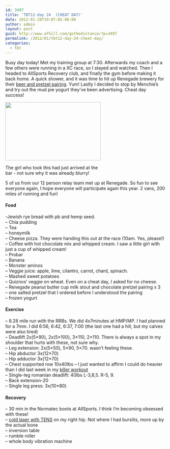 ```yaml
---
id: 3497
title: 'TBT12-day 24  (CHEAT DAY)'
date: 2012-01-28T19:07:02-06:00
author: admin
layout: post
guid: http://www.afhill.com/gothedistance/?p=3497
permalink: /2012/01/tbt12-day-24-cheat-day/
categories:
  - tbt
---
```

Busy day today! Met my training group at 7:30. Afterwards my coach and a few others were running in a XC race, so I stayed and watched. Then I headed to AllSports Recovery club, and finally the gym before making it back home. A quick shower, and it was time to hit up Renegade brewery for their [beer and pretzel pairing](http://www.fermentedlychallenged.com/2012/01/beer-and-pretzels-perfect-match-at.html). Yum! Lastly I decided to stop by Menchie&#8217;s and try out the mud pie yogurt they&#8217;ve been advertising. Cheat day success!

<div id="attachment_3503" style="width: 310px" class="wp-caption alignnone">
  <a href="http://www.afhill.com/gothedistance/wp-content/uploads/2012/01/relayers.png"><img aria-describedby="caption-attachment-3503" src="http://www.afhill.com/gothedistance/wp-content/uploads/2012/01/relayers-300x183.png" alt="" title="relayers" width="300" height="183" class="size-medium wp-image-3503" /></a>
  
  <p id="caption-attachment-3503" class="wp-caption-text">
    The girl who took this had just arrived at the bar - not sure why it was already blurry!
  </p>
</div>

5 of us from our 12 person relay team met up at Renegade. So fun to see everyone again, I hope everyone will participate again this year. 2 vans, 200 miles of running and fun! 



#### Food

-Jewish rye bread with pb and hemp seed.  
&#8211; Chia pudding  
&#8211; Tea  
&#8211; honeymilk  
&#8211; Cheese pizza. They were handing this out at the race (10am. Yes, please!)  
&#8211; Coffee with hot chocolate mix and whipped cream. I saw a little girl with just a cup of whipped cream!  
&#8211; Probar  
&#8211; Banana  
&#8211; Monster aminos  
&#8211; Veggie juice: apple, lime, cilantro, carrot, chard, spinach.  
&#8211; Mashed sweet potatoes  
&#8211; Quiznos&#8217; veggie on wheat. Even on a cheat day, I asked for no cheese.  
&#8211; Renegade peanut butter cup milk stout and chocolate pretzel pairing x 3  
&#8211; one salted pretzel that I ordered before I understood the pairing  
&#8211; frozen yogurt

#### Exercise

&#8211; 8.28 mile run with the RRBs. We did 4x7minutes at HMP/MP. I had planned for a 7mm. I did 6:56, 6:42, 6:37, 7:00 (the last one had a hill, but my calves were also tired)  
&#8211; Deadlift 2x(5&#215;90), 2x(5&#215;100), 3&#215;110, 2&#215;110. There is always a spot in my shoulder that hurts with these, not sure why.  
&#8211; Leg extension: 2x(5&#215;50), 5&#215;90, 5&#215;70. wasn&#8217;t feeling these.  
&#8211; Hip abductor 3x(12&#215;70)  
&#8211; Hip adductor 3x(12&#215;70)  
&#8211; Chest supported row 10x40lbs &#8211; I just wanted to affirm I could do heavier than I did last week in my [killer workout](http://www.afhill.com/gothedistance/2012/01/dramatic-transformation-principle/)  
&#8211; Single-leg romanian deadlift: 40lbs L-3,8,5. R-5, 9.  
&#8211; Back extension-20  
&#8211; Single leg press: 3x(10&#215;80)

#### Recovery

&#8211; 30 min in the Normatec boots at AllSports. I think I&#8217;m becoming obsessed with these!  
&#8211; [cold laser with TENS](http://www.lasertouchone.com/) on my right hip. Not where I had bursitis, more up by the actual bone  
&#8211; inversion table  
&#8211; rumble roller  
&#8211; whole body vibration machine